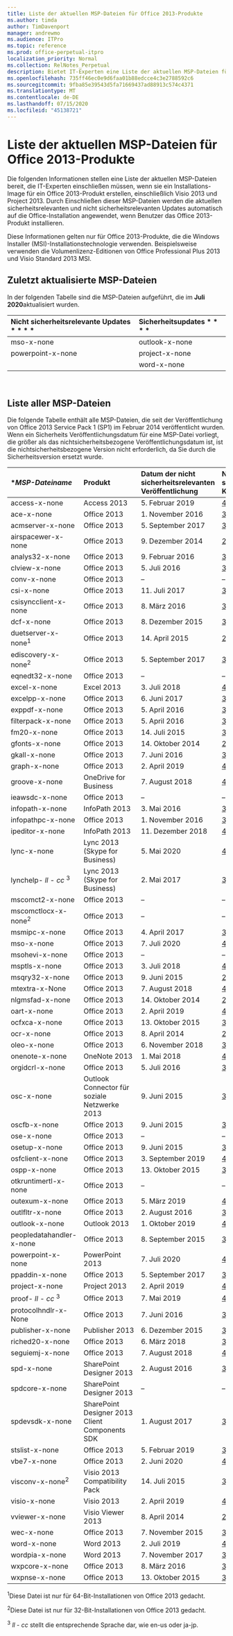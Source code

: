 ```yaml
---
title: Liste der aktuellen MSP-Dateien für Office 2013-Produkte
ms.author: timda
author: TimDavenport
manager: andrewmo
ms.audience: ITPro
ms.topic: reference
ms.prod: office-perpetual-itpro
localization_priority: Normal
ms.collection: RelNotes_Perpetual
description: Bietet IT-Experten eine Liste der aktuellen MSP-Dateien für unbefristete Office 2013-Versionen, die Windows Installer (MSI) verwenden
ms.openlocfilehash: 735ff46ec0e9d6faa01b88edcce4c3e2788592c6
ms.sourcegitcommit: 9fba85e39543d5fa71669437ad88913c574c4371
ms.translationtype: MT
ms.contentlocale: de-DE
ms.lasthandoff: 07/15/2020
ms.locfileid: "45138721"
---
```

# <a name="list-of-the-most-current-msp-files-for-office-2013-products"></a>Liste der aktuellen MSP-Dateien für Office 2013-Produkte

Die folgenden Informationen stellen eine Liste der aktuellen MSP-Dateien bereit, die IT-Experten einschließen müssen, wenn sie ein Installations-Image für ein Office 2013-Produkt erstellen, einschließlich Visio 2013 und Project 2013. Durch Einschließen dieser MSP-Dateien werden die aktuellen sicherheitsrelevanten und nicht sicherheitsrelevanten Updates automatisch auf die Office-Installation angewendet, wenn Benutzer das Office 2013-Produkt installieren.
  
Diese Informationen gelten nur für Office 2013-Produkte, die die Windows Installer (MSI)-Installationstechnologie verwenden. Beispielsweise verwenden die Volumenlizenz-Editionen von Office Professional Plus 2013 und Visio Standard 2013 MSI.
  
## <a name="most-recently-updated-msp-files"></a>Zuletzt aktualisierte MSP-Dateien

In der folgenden Tabelle sind die MSP-Dateien aufgeführt, die im **Juli 2020**aktualisiert wurden. 
  
|Nicht sicherheitsrelevante Updates * * * *|Sicherheitsupdates * * * *|
|:-----|:-----|
|mso-x-none<br>|outlook-x-none<br/>|
|powerpoint-x-none<br>|project-x-none<br/>|
| |word-x-none<br/>|
 








<br/>

 
## <a name="list-of-all-msp-files"></a>Liste aller MSP-Dateien

Die folgende Tabelle enthält alle MSP-Dateien, die seit der Veröffentlichung von Office 2013 Service Pack 1 (SP1) im Februar 2014 veröffentlicht wurden. Wenn ein Sicherheits Veröffentlichungsdatum für eine MSP-Datei vorliegt, die größer als das nichtsicherheitsbezogene Veröffentlichungsdatum ist, ist die nichtsicherheitsbezogene Version nicht erforderlich, da Sie durch die Sicherheitsversion ersetzt wurde.
  
|****MSP-Dateiname***|****Produkt****|****Datum der nicht sicherheitsrelevanten Veröffentlichung****|****Nicht sicherheitsrelevanter KB-Artikel****|****Datum der sicherheitsrelevanten Veröffentlichung****|****Sicherheitsrelevanter KB-Artikel****|****Sicherheitsrelevante KB veraltet****|
|:-----|:-----|:-----|:-----|:-----|:-----|:-----|
|access-x-none  <br/> |Access 2013  <br/> |5. Februar 2019  <br/> |[4032252](https://support.microsoft.com/help/4032252) <br/> |14. April 2020  <br/> |[4462210](https://support.microsoft.com/help/4462210) <br/> |[4018351](https://support.microsoft.com/help/4018351) <br/>|
|ace-x-none  <br/> |Office 2013  <br/> |1. November 2016  <br/> |[3039750](https://support.microsoft.com/kb/3039750) <br/> |14. April 2020  <br/> |[4484229](https://support.microsoft.com/help/4484229) <br/> |[4484186](https://support.microsoft.com/help/4484186) <br/>|
|acmserver-x-none  <br/> |Office 2013  <br/> |5. September 2017  <br/> |[3172512](https://support.microsoft.com/help/3172512) <br/> |–  <br/> |–  <br/> |–  <br/> |
|airspacewer-x-none  <br/> |Office 2013  <br/> |9. Dezember 2014  <br/> |[2899522](https://support.microsoft.com/kb/2899522) <br/> |–  <br/> |–  <br/> |–  <br/> |
|analys32-x-none  <br/> |Office 2013  <br/> |9. Februar 2016  <br/> |[3054819](https://support.microsoft.com/kb/3054819) <br/> |–  <br/> |–  <br/> |–  <br/> |
|clview-x-none  <br/> |Office 2013  <br/> |5. Juli 2016  <br/> |[3101503](https://support.microsoft.com/kb/3101503) <br/> |–  <br/> |–  <br/> |–  <br/> |
|conv-x-none  <br/> |Office 2013  <br/> |–  <br/> |–  <br/> |12. September 2017  <br/> |[3213564](https://support.microsoft.com/help/3213564) <br/> |[3203392](https://support.microsoft.com/help/3203392) <br/> |
|csi-x-none  <br/> |Office 2013  <br/> |11. Juli 2017  <br/> |[3172545](https://support.microsoft.com/help/3172545) <br/> |–  <br/> |–  <br/> |–  <br/> |
|csisyncclient-x-none  <br/> |Office 2013  <br/> |8. März 2016  <br/> |[3114488](https://support.microsoft.com/kb/3114488) <br/> |–  <br/> |–  <br/> |–  <br/> |
|dcf-x-none  <br/> |Office 2013  <br/> |8. Dezember 2015  <br/> |[3023068](https://support.microsoft.com/kb/3023068) <br/> |13. Juni 2017  <br/> |[3162051](https://support.microsoft.com/help/3162051) <br/> |Nicht zutreffend  <br/> |
|duetserver-x-none<sup>1</sup> <br/> |Office 2013  <br/> |14. April 2015  <br/> |[2965214](https://support.microsoft.com/kb/2965214) <br/> |Nicht zutreffend  <br/> |–  <br/> |Nicht zutreffend  <br/> |
|ediscovery-x-none<sup>2</sup> <br/> |Office 2013  <br/> |5. September 2017  <br/> |[3172484](https://support.microsoft.com/help/3172484) <br/> |–  <br/> |–  <br/> |–  <br/> |
|eqnedt32-x-none  <br/> |Office 2013  <br/> |–  <br/> |–  <br/> |9. Januar 2018  <br/> |[4011580](https://support.microsoft.com/help/4011580) <br/> |[3162047](https://support.microsoft.com/help/3162047) <br/> |
|excel-x-none  <br/> |Excel 2013  <br/> |3. Juli 2018  <br/> |[4022244](https://support.microsoft.com/help/4022244) <br/> |9. Juni 2020  <br/> |[4484410](https://support.microsoft.com/help/4484410) <br/> |[4484365](https://support.microsoft.com/help/4484365) <br/>|
|excelpp-x-none  <br/> |Office 2013  <br/> |6. Juni 2017  <br/> |[3191872](https://support.microsoft.com/help/3191872) <br/> |–  <br/> |–  <br/> |–  <br/> |
|exppdf-x-none  <br/> |Office 2013  <br/> |5. April 2016  <br/> |[3085587](https://support.microsoft.com/kb/3085587) <br/> |–  <br/> |–  <br/> |–  <br/> |
|filterpack-x-none  <br/> |Office 2013  <br/> |5. April 2016  <br/> |[3039756](https://support.microsoft.com/kb/3039756) <br/> |–  <br/> |–  <br/> |–  <br/> |
|fm20-x-none  <br/> |Office 2013  <br/> |14. Juli 2015  <br/> |[3023052](https://support.microsoft.com/kb/3023052) <br/> |9. Dezember 2014  <br/> |[2726958](https://support.microsoft.com/kb/2726958) <br/> |Nicht zutreffend  <br/> |
|gfonts-x-none  <br/> |Office 2013  <br/> |14. Oktober 2014  <br/> |[2760371](https://support.microsoft.com/kb/2760371) <br/> |–  <br/> |–  <br/> |–  <br/> |
|gkall-x-none  <br/> |Office 2013  <br/> |7. Juni 2016  <br/> |[3039795](https://support.microsoft.com/kb/3039795) <br/> |–  <br/> |–  <br/> |–  <br/> |
|graph-x-none  <br/> |Office 2013  <br/> |2. April 2019  <br/> |[4462203](https://support.microsoft.com/kb/4462203)  <br/> |14. April 2020  <br/> |[4484260](https://support.microsoft.com/help/4484260) <br/> |[4484227](https://support.microsoft.com/help/4484227) <br/> |
|groove-x-none  <br/> |OneDrive for Business  <br/> |7. August 2018  <br/> |[4022226](https://support.microsoft.com/help/4022226) <br/> |–  <br/> |–  <br/> |–  <br/> |
|ieawsdc-x-none  <br/> |Office 2013  <br/> |–  <br/> |–  <br/> |11. August 2015  <br/> |[3039798](https://support.microsoft.com/kb/3039798) <br/> |Nicht zutreffend  <br/> |
|infopath-x-none  <br/> |InfoPath 2013  <br/> |3. Mai 2016  <br/> |[3114946](https://support.microsoft.com/kb/3114946) <br/> |8. März 2016  <br/> |[3114833](https://support.microsoft.com/kb/3114833) <br/> |[3054793](https://support.microsoft.com/kb/3054793) <br/> |
|infopathpc-x-none  <br/> |Office 2013  <br/> |1. November 2016  <br/> |[3127916](https://support.microsoft.com/kb/3127916) <br/> |Nicht zutreffend  <br/> |–  <br/> |Nicht zutreffend  <br/> |
|ipeditor-x-none  <br/> |InfoPath 2013  <br/> |11. Dezember 2018  <br/> |[4022181](https://support.microsoft.com/kb/4022181) <br/> |8. Mai 2018  <br/> |[3162075](https://support.microsoft.com/help/3162075) <br/> |Nicht zutreffend  <br/> |
|lync-x-none  <br/> |Lync 2013 (Skype for Business)  <br/> |5. Mai 2020  <br/> |[4484289](https://support.microsoft.com/help/4484289) <br/> |9. Juli 2019  <br/> |[4475519](https://support.microsoft.com/help/4475519) <br/> |[4461487](https://support.microsoft.com/help/4461487) <br/> |
|lynchelp- *ll*  -  *cc* <sup>3</sup> <br/> |Lync 2013 (Skype for Business)  <br/> |2. Mai 2017  <br/> |[3191873](https://support.microsoft.com/help/3191873) <br/> |12. September 2017  <br/> |[3213568](https://support.microsoft.com/help/3213568) <br/> |[3191937](https://support.microsoft.com/help/3191937) <br/> |
|mscomct2-x-none  <br/> |Office 2013  <br/> |–  <br/> |–  <br/> |13. Mai 2014  <br/> |[2760272](https://support.microsoft.com/kb/2760272) <br/> |Nicht zutreffend  <br/> |
|mscomctlocx-x-none<sup>2</sup> <br/> |Office 2013  <br/> |–  <br/> |–  <br/> |12. Januar 2016  <br/> |[3039794](https://support.microsoft.com/kb/3039794) <br/> |[2880502](https://support.microsoft.com/kb/2880502) <br/> |
|msmipc-x-none  <br/> |Office 2013  <br/> |4. April 2017  <br/> |[3172523](https://support.microsoft.com/help/3172523) <br/> |–  <br/> |–  <br/> |–  <br/> |
|mso-x-none  <br/> |Office 2013  <br/> |7. Juli 2020  <br/> |[4484442](https://support.microsoft.com/help/4484442) <br/> |9. Juni 2020  <br/> |[4484351](https://support.microsoft.com/help/4484351) <br/>|[4484117](https://support.microsoft.com/help/4484117) <br/> |
|msohevi-x-none  <br/> |Office 2013  <br/> |–  <br/> |–  <br/> |8. Januar 2019  <br/> |[3172522](https://support.microsoft.com/kb/3172522) <br/> |Nicht zutreffend  <br/> |
|msptls-x-none  <br/> |Office 2013  <br/> |3. Juli 2018  <br/> |[4018378](https://support.microsoft.com/help/4018378) <br/> |11. August 2015  <br/> |[3054816](https://support.microsoft.com/kb/3054816) <br/> |Nicht zutreffend  <br/> |
|msqry32-x-none  <br/> |Office 2013  <br/> |9. Juni 2015  <br/> |[2889863](https://support.microsoft.com/kb/2889863) <br/> |–  <br/> |–  <br/> |–  <br/> |
|mtextra-x-None  <br/> |Office 2013  <br/> |7. August 2018  <br/> |[4022212](https://support.microsoft.com/kb/4022212) <br/> |–  <br/> |–  <br/> |–  <br/> |
|nlgmsfad-x-none  <br/> |Office 2013  <br/> |14. Oktober 2014  <br/> |[2883095](https://support.microsoft.com/kb/2883095) <br/> |–  <br/> |–  <br/> |–  <br/> |
|oart-x-none  <br/> |Office 2013  <br/> |2. April 2019  <br/> |[4462200](https://support.microsoft.com/help/4462200) <br/> |12. Juni 2018  <br/> |[4018387](https://support.microsoft.com/help/4018387) <br/> |[4018288](https://support.microsoft.com/help/4018288) <br/> |
|ocfxca-x-none  <br/> |Office 2013  <br/> |13. Oktober 2015  <br/> |[3039720](https://support.microsoft.com/kb/3039720) <br/> |–  <br/> |–  <br/> |Nicht zutreffend  <br/> |
|ocr-x-none  <br/> |Office 2013  <br/> |8. April 2014  <br/> |[2760344](https://support.microsoft.com/kb/2760344) <br/> |Nicht zutreffend  <br/> |–  <br/> |–  <br/> |
|oleo-x-none  <br/> |Office 2013  <br/> |6. November 2018  <br/> |[3178640](https://support.microsoft.com/kb/3178640) <br/> |–  <br/> |–  <br/> |–  <br/> |
|onenote-x-none  <br/> |OneNote 2013  <br/> |1. Mai 2018  <br/> |[4011281](https://support.microsoft.com/help/4011281) <br/> |9. August 2016  <br/> |[3115256](https://support.microsoft.com/kb/3115256) <br/> |[3101371](https://support.microsoft.com/kb/3101371) <br/> |
|orgidcrl-x-none  <br/> |Office 2013  <br/> |5. Juli 2016  <br/> |[3085565](https://support.microsoft.com/kb/3085565) <br/> |–  <br/> |–  <br/> |–  <br/> |
|osc-x-none  <br/> |Outlook Connector für soziale Netzwerke 2013  <br/> |9. Juni 2015  <br/> |[3054854](https://support.microsoft.com/kb/3054854) <br/> |–  <br/> |–  <br/> |–  <br/> |
|oscfb-x-none  <br/> |Office 2013  <br/> |9. Juni 2015  <br/> |[3054856](https://support.microsoft.com/kb/3054856) <br/> |–  <br/> |–  <br/> |–  <br/> |
|ose-x-none  <br/> |Office 2013  <br/> |–  <br/> |–  <br/> |10. Juli 2018  <br/> |[4022188](https://support.microsoft.com/help/4022188) <br/> |[4011253](https://support.microsoft.com/help/4011253) <br/> |
|osetup-x-none  <br/> |Office 2013  <br/> |9. Juni 2015  <br/> |[3054783](https://support.microsoft.com/kb/3054783) <br/> |10. Juli 2018  <br/> |[4022189](https://support.microsoft.com/help/4022189) <br/> |[4011254](https://support.microsoft.com/help/4011254) <br/> |
|osfclient-x-none  <br/> |Office 2013  <br/> |3. September 2019  <br/> |[4475562](https://support.microsoft.com/help/4475562) <br/> |9. Juli 2019  <br/> |[4018375](https://support.microsoft.com/kb/4018375) <br/> |[3039782](https://support.microsoft.com/kb/3039782)  <br/> |
|ospp-x-none  <br/> |Office 2013  <br/> |13. Oktober 2015  <br/> |[3039778](https://support.microsoft.com/kb/3039778) <br/> |–  <br/> |–  <br/> |–  <br/> |
|otkruntimertl-x-none  <br/> |Office 2013  <br/> |–  <br/> |–  <br/> |8. März 2016  <br/> |[3039746](https://support.microsoft.com/kb/3039746) <br/> |[2910941](https://support.microsoft.com/kb/2910941) <br/> |
|outexum-x-none  <br/> |Office 2013  <br/> |5. März 2019  <br/> |[4092455](https://support.microsoft.com/kb/4092455) <br/> |–  <br/> |–  <br/> |–  <br/> |
|outlfltr-x-none  <br/> |Office 2013  <br/> |2. August 2016  <br/> |[3115404](https://support.microsoft.com/kb/3115404) <br/> |–  <br/> |–  <br/> |–  <br/> |
|outlook-x-none  <br/> |Outlook 2013  <br/> |1. Oktober 2019  <br/> |[4484096](https://support.microsoft.com/help/4484096) <br/> |14. Juli 2020  <br/> |[4484363](https://support.microsoft.com/help/4484363) <br/> |[4484281](https://support.microsoft.com/help/4484281) <br/> |
|peopledatahandler-x-none  <br/> |Office 2013  <br/> |8. September 2015  <br/> |[3039766](https://support.microsoft.com/kb/3039766) <br/> |Nicht zutreffend  <br/> |–  <br/> |Nicht zutreffend  <br/> |
|powerpoint-x-none  <br/> |PowerPoint 2013  <br/> |7. Juli 2020  <br/> |[4484349](https://support.microsoft.com/help/4484349) <br/> |14. April 2020  <br/> |[4484226](https://support.microsoft.com/help/4484226) <br/> |[4461590](https://support.microsoft.com/help/4461590) <br/> |
|ppaddin-x-none  <br/> |Office 2013  <br/> |5. September 2017  <br/> |[3213536](https://support.microsoft.com/help/3213536) <br/> |–  <br/> |–  <br/> |–  <br/> |
|project-x-none  <br/> |Project 2013  <br/> |2. April 2019 <br/> |[4462136](https://support.microsoft.com/help/4462136) <br/> |14. Juli 2020  <br/> |[4484450](https://support.microsoft.com/help/4484450) <br/>|[4484369](https://support.microsoft.com/help/4484369) <br/> |
|proof- *ll*  -  *cc* <sup>3</sup> <br/> |Office 2013  <br/> |7. Mai 2019  <br/> |[4011677](https://support.microsoft.com/help/4011677) <br/> |13. Mai 2014  <br/> |[2880463](https://support.microsoft.com/kb/2880463) <br/> |Nicht zutreffend  <br/> |
|protocolhndlr-x-None  <br/> |Office 2013  <br/> |7. Juni 2016  <br/> |[3023049](https://support.microsoft.com/kb/3023049) <br/> |–  <br/> |–  <br/> |–  <br/> |
|publisher-x-none  <br/> |Publisher 2013  <br/> |6. Dezember 2015  <br/> |[3114329](https://support.microsoft.com/help/3114329) <br/> |14. April 2020  <br/> |[3162033](https://support.microsoft.com/help/3162033) <br/> |[3085561](https://support.microsoft.com/help/3085561) <br/> |
|riched20-x-none  <br/> |Office 2013  <br/> |6. März 2018  <br/> |[3172471](https://support.microsoft.com/help/3172471) <br/> |–  <br/> |–  <br/> |–  <br/> |
|seguiemj-x-none  <br/> |Office 2013  <br/> |7. August 2018  <br/> |[4011155](https://support.microsoft.com/help/4011155) <br/> |–  <br/> |–  <br/> |–  <br/> |
|spd-x-none  <br/> |SharePoint Designer 2013  <br/> |2. August 2016  <br/> |[3114721](https://support.microsoft.com/kb/3114721) <br/> |13. Mai 2014  <br/> |[2863836](https://support.microsoft.com/kb/2863836) <br/> |Nicht zutreffend  <br/> |
|spdcore-x-none  <br/> |SharePoint Designer 2013  <br/> |–  <br/> |–  <br/> |13. Mai 2014  <br/> |[2752096](https://support.microsoft.com/kb/2752096) <br/> |Nicht zutreffend  <br/> |
|spdevsdk-x-none  <br/> |SharePoint Designer 2013 Client Components SDK  <br/> |1. August 2017  <br/> |[3213571](https://support.microsoft.com/help/3213571) <br/> |13. Mai 2014  <br/> |[2863854](https://support.microsoft.com/kb/2863854) <br/> |Nicht zutreffend  <br/> |
|stslist-x-none  <br/> |Office 2013  <br/> |5. Februar 2019  <br/> |[3172473](https://support.microsoft.com/kb/3172473) <br/> |–  <br/> |–  <br/> |–  <br/> |
|vbe7-x-none  <br/> |Office 2013  <br/> |2. Juni 2020  <br/> |[4484356](https://support.microsoft.com/help/4484356) <br/> |14. April 2020  <br/> |[4011104](https://support.microsoft.com/help/4011104) <br/> |[3115153](https://support.microsoft.com/help/3115153) <br/> |
|visconv-x-none<sup>2</sup> <br/> |Visio 2013 Compatibility Pack  <br/> |14. Juli 2015  <br/> |[3054828](https://support.microsoft.com/kb/3054828) <br/> |Nicht zutreffend  <br/> |–  <br/> |–  <br/> |
|visio-x-none  <br/> |Visio 2013  <br/> |2. April 2019  <br/> |[4464505](https://support.microsoft.com/help/4464505) <br/> |14. April 2020  <br/> |[4464544](https://support.microsoft.com/help/4464544) <br/> |[3115020](https://support.microsoft.com/help/3115020) <br/> |
|vviewer-x-none  <br/> |Visio Viewer 2013  <br/> |8. April 2014  <br/> |[2817301](https://support.microsoft.com/kb/2817301) <br/> |–  <br/> |–  <br/> |–  <br/> |
|wec-x-none  <br/> |Office 2013  <br/> |7. November 2015  <br/> |[3172533](https://support.microsoft.com/help/3172533) <br/> |–  <br/> |–  <br/> |–  <br/> |
|word-x-none  <br/> |Word 2013  <br/> |2. Juli 2019 <br/> |[4475525](https://support.microsoft.com/help/4475525) <br/> |14. Juli 2020  <br/> |[4484446](https://support.microsoft.com/help/4484446) <br/>|[4484361](https://support.microsoft.com/help/4484361) <br/> |
|wordpia-x-none  <br/> |Word 2013  <br/> |7. November 2017  <br/> |[3162081](https://support.microsoft.com/help/3162081) <br/> |–  <br/> |–  <br/> |–  <br/> |
|wxpcore-x-none  <br/> |Office 2013  <br/> |8. März 2016  <br/> |[3114499](https://support.microsoft.com/kb/3114499) <br/> |–  <br/> |–  <br/> |–  <br/> |
|wxpnse-x-none  <br/> |Office 2013  <br/> |13. Oktober 2015  <br/> |[3039701](https://support.microsoft.com/kb/3039701) <br/> |Nicht zutreffend  <br/> |–  <br/> |Nicht zutreffend  <br/> |
   
<sup>1</sup>Diese Datei ist nur für 64-Bit-Installationen von Office 2013 gedacht.
  
<sup>2</sup>Diese Datei ist nur für 32-Bit-Installationen von Office 2013 gedacht.
  
<sup>3</sup> *ll*  -  *cc* stellt die entsprechende Sprache dar, wie en-us oder ja-jp. 
  
